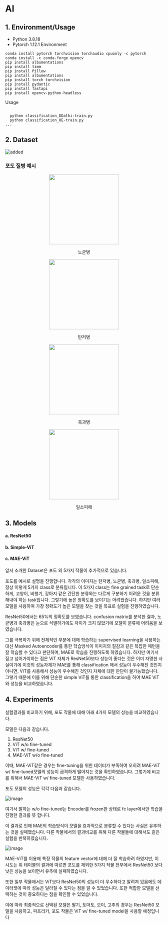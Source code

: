 # AI


## 1. Environment/Usage
- Python 3.8.18
- Pytorch 1.12.1
Environment
<pre><code>conda install pytorch torchvision torchaudio cpuonly -c pytorch
conda install -c conda-forge opencv
pip install albumentations
pip install timm
pip install Pillow
pip install albumentations
pip install torch torchvision
pip install pydantic
pip install fastapi
pip install opencv-python-headless    </code></pre>

Usage
<pre><code>	
  python classification_DDalki-train.py
  python classification_OE-train.py
...
</code></pre>

## 2. Dataset

![added](https://github.com/mukkbo/Crop-disease-classification/assets/133736337/7436df31-ccfc-48fe-92fc-48e97c00ec54)

### 포도 질병 예시

<div align="center">
  <img src="https://github.com/mukkbo/Crop-disease-classification/assets/133736337/62b15472-c531-40f7-9a65-7dde9bd3632a" width="224" height="224"/>
  <p align="center">노균병</p>
</div>
<div align="center">
  <img src="https://github.com/mukkbo/Crop-disease-classification/assets/133736337/3989ef26-0e54-406f-b659-89e850137f24" width="224" height="224"/>
   <p align="center">탄저병</p>
</div>
<div align="center">
  <img src="https://github.com/mukkbo/Crop-disease-classification/assets/133736337/ff0773d1-b6ec-4c1d-80d7-1454a75733f7" width="224" height="224"/>
   <p align="center">축과병</p>
</div align="center">
<div align="center">
  <img src="https://github.com/mukkbo/Crop-disease-classification/assets/133736337/e38f617d-852d-44bd-9056-bce1c54d26bc"  width="224" height="224"/>
   <p align="center">일소피해</p>
</div>

## 3. Models
  #### a. ResNet50
  #### b. Simple-ViT
  #### c. MAE-ViT

앞서 소개한 Dataset은 포도 외 5가지 작물이 추가적으로 있습니다.

포도를 예시로 설명을 진행합니다.
각각의 이미지는 탄저병, 노균병, 축과병, 일소피해, 정상 이렇게 5가지 class로 분류됩니다.
이 5가지 class는 fine grained task로 단순하게, 고양이, 비행기, 강아지 같은 간단한 분류와는 다르게 구분하기 어려운 것을 분류해내야 하는 task입니다.
그렇기에 높은 정확도를 보이기는 어려웠습니다. 하지만 여러 모델을 사용하여 가장 정확도가 높은 모델을 찾는 것을 목표로 실험을 진행하였습니다.

ResNet50에서는 65%의 정확도를 보였습니다. 
confusion matrix를 분석한 결과, 노균병과 축과병은 눈으로 식별하기에도 차이가 크지 않았기에 모델이 분류에 어려움을 보였습니다.

그를 극복하기 위해 전체적인 부분에 대해 학습하는 supervised learning을 사용하는 대신 Masked Autoencoder를 통한 학습방식이 이미지의 질감과 같은 복잡한 패턴을 잘 학습할 수 있다고 판단하여, MAE로 학습을 진행하도록 하였습니다. 
하지만 여기서 짚고 넘어가야하는 점은 ViT 자체가 ResNet50보다 성능이 좋다는 것은 이미 자명한 사실이기에 이것의 성능자체가 MAE를 통해 classification 해서 성능이 우수해진 것인지 아니면, ViT를 사용해서 성능이 우수해진 것인지 자체에 대한 판단이 불가능했습니다. 그렇기 때문에 이를 위해 단순한 simple ViT를 통한 classification을 하여 MAE ViT와 성능을 비교하였습니다.

## 4. Experiments

실험결과를 비교하기 위해, 포도 작물에 대해 아래 4가지 모델의 성능을 비교하였습니다.

모델은 다음과 같습니다. 
1. ResNet50
2. ViT w/o fine-tuned
3. ViT w/ fine-tuned
4. MAE-ViT w/o fine-tuned

이때, MAE-ViT같은 경우는 fine-tuning을 위한 데이터가 부족하여 오히려 MAE-ViT w/ fine-tuned모델의 성능이 급격하게 떨어지는 것을 확인하였습니다. 그렇기에 비교를 위해서 MAE-ViT w/ fine-tuned 모델만 사용하였습니다.

포도 모델의 성능은 각각 다음과 같습니다.

![image](https://github.com/mukkbo/Crop-disease-classification/assets/133736337/46f44caa-06f4-4c60-ad98-04904e40ca7d)

여기서 말하는 w/o fine-tuned는 Encoder를 frozen한 상태로 fc layer에서만 학습을 진행한 결과를 뜻 합니다.

이 결과로 인해 MAE의 학습방식이 모델을 효과적으로 분류할 수 있다는 사실은 유추하는 것을 실패했습니다. 다른 작물에서의 결과비교를 위해 다른 작물들에 대해서도 같은 실험을 반복하였습니다.

![image](https://github.com/mukkbo/Crop-disease-classification/assets/133736337/71e1f413-5a12-4986-8e06-fb42f32c6822)

MAE-ViT를 이용해 특정 작물의 feature vector에 대해 더 잘 학습하려 하였지만, 이 시도는 위 테이블의 결과에 따르면 포도를 제외한 5가지 작물 전부에서 ResNet50 보다 낮은 성능을 보이면서 유추에 실패하였습니다.

또한 일부 작물에서는 ViT보다 ResNet50의 성능이 더 우수하다고 알려져 있음에도 데이터셋에 따라 성능은 달라질 수 있다는 점을 알 수 있었습니다. 또한 적합한 모델을 선택하는 것이 중요하다는 점을 확인할 수 있었습니다.

이에 따라 최종적으로 선택된 모델은 딸기, 토마토, 오이, 고추의 경우는 ResNet50 모델을 사용하고, 파프리카, 포도 작물은 ViT w/ fine-tuned model을 사용할 예정입니다
